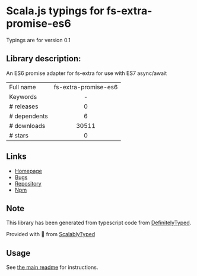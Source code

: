 
# Scala.js typings for fs-extra-promise-es6

Typings are for version 0.1

## Library description:
An ES6 promise adapter for fs-extra for use with ES7 async/await

|                    |                 |
| ------------------ | :-------------: |
| Full name          | fs-extra-promise-es6 |
| Keywords           | - |
| # releases         | 0 |
| # dependents       | 6 |
| # downloads        | 30511 |
| # stars            | 0 |

## Links
- [Homepage](https://github.com/vinsonchuong/fs-extra-promise-es6)
- [Bugs](https://github.com/vinsonchuong/fs-extra-promise-es6/issues)
- [Repository](https://github.com/vinsonchuong/fs-extra-promise-es6)
- [Npm](https://www.npmjs.com/package/fs-extra-promise-es6)
    


## Note
This library has been generated from typescript code from [DefinitelyTyped](https://definitelytyped.org).

Provided with :purple_heart: from [ScalablyTyped](https://github.com/oyvindberg/ScalablyTyped)

## Usage
See [the main readme](../../readme.md) for instructions.


